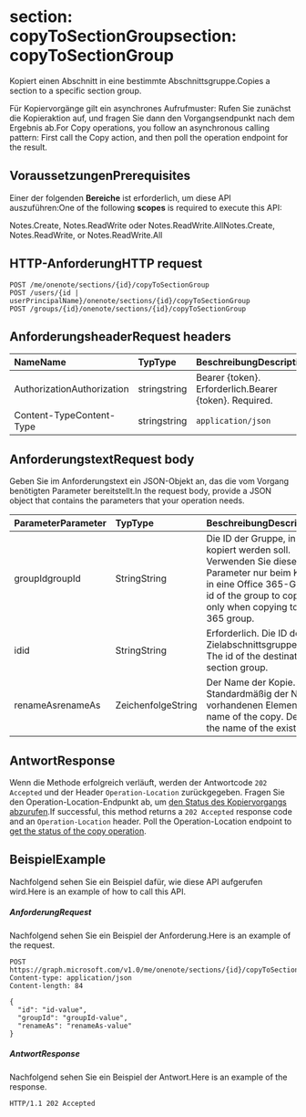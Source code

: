 # <a name="section-copytosectiongroup"></a><span data-ttu-id="53a08-101">section: copyToSectionGroup</span><span class="sxs-lookup"><span data-stu-id="53a08-101">section: copyToSectionGroup</span></span>
<span data-ttu-id="53a08-102">Kopiert einen Abschnitt in eine bestimmte Abschnittsgruppe.</span><span class="sxs-lookup"><span data-stu-id="53a08-102">Copies a section to a specific section group.</span></span>

<span data-ttu-id="53a08-103">Für Kopiervorgänge gilt ein asynchrones Aufrufmuster:  Rufen Sie zunächst die Kopieraktion auf, und fragen Sie dann den Vorgangsendpunkt nach dem Ergebnis ab.</span><span class="sxs-lookup"><span data-stu-id="53a08-103">For Copy operations, you follow an asynchronous calling pattern:  First call the Copy action, and then poll the operation endpoint for the result.</span></span>

## <a name="prerequisites"></a><span data-ttu-id="53a08-104">Voraussetzungen</span><span class="sxs-lookup"><span data-stu-id="53a08-104">Prerequisites</span></span>
<span data-ttu-id="53a08-105">Einer der folgenden **Bereiche** ist erforderlich, um diese API auszuführen:</span><span class="sxs-lookup"><span data-stu-id="53a08-105">One of the following **scopes** is required to execute this API:</span></span>   

<span data-ttu-id="53a08-106">Notes.Create, Notes.ReadWrite oder Notes.ReadWrite.All</span><span class="sxs-lookup"><span data-stu-id="53a08-106">Notes.Create, Notes.ReadWrite, or Notes.ReadWrite.All</span></span> 

## <a name="http-request"></a><span data-ttu-id="53a08-107">HTTP-Anforderung</span><span class="sxs-lookup"><span data-stu-id="53a08-107">HTTP request</span></span>
<!-- { "blockType": "ignored" } -->
```http
POST /me/onenote/sections/{id}/copyToSectionGroup
POST /users/{id | userPrincipalName}/onenote/sections/{id}/copyToSectionGroup
POST /groups/{id}/onenote/sections/{id}/copyToSectionGroup
```
## <a name="request-headers"></a><span data-ttu-id="53a08-108">Anforderungsheader</span><span class="sxs-lookup"><span data-stu-id="53a08-108">Request headers</span></span>
| <span data-ttu-id="53a08-109">Name</span><span class="sxs-lookup"><span data-stu-id="53a08-109">Name</span></span>       | <span data-ttu-id="53a08-110">Typ</span><span class="sxs-lookup"><span data-stu-id="53a08-110">Type</span></span> | <span data-ttu-id="53a08-111">Beschreibung</span><span class="sxs-lookup"><span data-stu-id="53a08-111">Description</span></span>|
|:---------------|:--------|:----------|
| <span data-ttu-id="53a08-112">Authorization</span><span class="sxs-lookup"><span data-stu-id="53a08-112">Authorization</span></span>  | <span data-ttu-id="53a08-113">string</span><span class="sxs-lookup"><span data-stu-id="53a08-113">string</span></span>  | <span data-ttu-id="53a08-p101">Bearer {token}. Erforderlich.</span><span class="sxs-lookup"><span data-stu-id="53a08-p101">Bearer {token}. Required.</span></span> |
| <span data-ttu-id="53a08-116">Content-Type</span><span class="sxs-lookup"><span data-stu-id="53a08-116">Content-Type</span></span> | <span data-ttu-id="53a08-117">string</span><span class="sxs-lookup"><span data-stu-id="53a08-117">string</span></span> | `application/json` |

## <a name="request-body"></a><span data-ttu-id="53a08-118">Anforderungstext</span><span class="sxs-lookup"><span data-stu-id="53a08-118">Request body</span></span>
<span data-ttu-id="53a08-119">Geben Sie im Anforderungstext ein JSON-Objekt an, das die vom Vorgang benötigten Parameter bereitstellt.</span><span class="sxs-lookup"><span data-stu-id="53a08-119">In the request body, provide a JSON object that contains the parameters that your operation needs.</span></span>

| <span data-ttu-id="53a08-120">Parameter</span><span class="sxs-lookup"><span data-stu-id="53a08-120">Parameter</span></span>    | <span data-ttu-id="53a08-121">Typ</span><span class="sxs-lookup"><span data-stu-id="53a08-121">Type</span></span>   |<span data-ttu-id="53a08-122">Beschreibung</span><span class="sxs-lookup"><span data-stu-id="53a08-122">Description</span></span>|
|:---------------|:--------|:----------|
|<span data-ttu-id="53a08-123">groupId</span><span class="sxs-lookup"><span data-stu-id="53a08-123">groupId</span></span>|<span data-ttu-id="53a08-124">String</span><span class="sxs-lookup"><span data-stu-id="53a08-124">String</span></span>|<span data-ttu-id="53a08-p102">Die ID der Gruppe, in die kopiert werden soll. Verwenden Sie diesen Parameter nur beim Kopieren in eine Office 365-Gruppe.</span><span class="sxs-lookup"><span data-stu-id="53a08-p102">The id of the group to copy to. Use only when copying to an Office 365 group.</span></span>|
|<span data-ttu-id="53a08-127">id</span><span class="sxs-lookup"><span data-stu-id="53a08-127">id</span></span>|<span data-ttu-id="53a08-128">String</span><span class="sxs-lookup"><span data-stu-id="53a08-128">String</span></span>|<span data-ttu-id="53a08-p103">Erforderlich. Die ID der Zielabschnittsgruppe.</span><span class="sxs-lookup"><span data-stu-id="53a08-p103">Required. The id of the destination section group.</span></span> |
|<span data-ttu-id="53a08-131">renameAs</span><span class="sxs-lookup"><span data-stu-id="53a08-131">renameAs</span></span>|<span data-ttu-id="53a08-132">Zeichenfolge</span><span class="sxs-lookup"><span data-stu-id="53a08-132">String</span></span>|<span data-ttu-id="53a08-p104">Der Name der Kopie. Standardmäßig der Name des vorhandenen Elements.</span><span class="sxs-lookup"><span data-stu-id="53a08-p104">The name of the copy. Defaults to the name of the existing item.</span></span> |

<!--groupId missing-->
<!--|siteCollectionId|String||
|siteId|String||-->

## <a name="response"></a><span data-ttu-id="53a08-135">Antwort</span><span class="sxs-lookup"><span data-stu-id="53a08-135">Response</span></span>

<span data-ttu-id="53a08-p105">Wenn die Methode erfolgreich verläuft, werden der Antwortcode `202 Accepted` und der Header `Operation-Location` zurückgegeben. Fragen Sie den Operation-Location-Endpunkt ab, um [den Status des Kopiervorgangs abzurufen](onenoteoperation_get.md).</span><span class="sxs-lookup"><span data-stu-id="53a08-p105">If successful, this method returns a `202 Accepted` response code and an `Operation-Location` header. Poll the Operation-Location endpoint to [get the status of the copy operation](onenoteoperation_get.md).</span></span>

## <a name="example"></a><span data-ttu-id="53a08-138">Beispiel</span><span class="sxs-lookup"><span data-stu-id="53a08-138">Example</span></span>
<span data-ttu-id="53a08-139">Nachfolgend sehen Sie ein Beispiel dafür, wie diese API aufgerufen wird.</span><span class="sxs-lookup"><span data-stu-id="53a08-139">Here is an example of how to call this API.</span></span>
##### <a name="request"></a><span data-ttu-id="53a08-140">Anforderung</span><span class="sxs-lookup"><span data-stu-id="53a08-140">Request</span></span>
<span data-ttu-id="53a08-141">Nachfolgend sehen Sie ein Beispiel der Anforderung.</span><span class="sxs-lookup"><span data-stu-id="53a08-141">Here is an example of the request.</span></span>
<!-- {
  "blockType": "request",
  "name": "section_copytosectiongroup"
}-->
```http
POST https://graph.microsoft.com/v1.0/me/onenote/sections/{id}/copyToSectionGroup
Content-type: application/json
Content-length: 84

{
  "id": "id-value",
  "groupId": "groupId-value",
  "renameAs": "renameAs-value"
}
```

##### <a name="response"></a><span data-ttu-id="53a08-142">Antwort</span><span class="sxs-lookup"><span data-stu-id="53a08-142">Response</span></span>
<span data-ttu-id="53a08-143">Nachfolgend sehen Sie ein Beispiel der Antwort.</span><span class="sxs-lookup"><span data-stu-id="53a08-143">Here is an example of the response.</span></span>
<!-- {
  "blockType": "response",
  "truncated": true,
  "@odata.type": "microsoft.graph.onenoteOperation"
} -->
```http
HTTP/1.1 202 Accepted
```

<!-- uuid: 8fcb5dbc-d5aa-4681-8e31-b001d5168d79
2015-10-25 14:57:30 UTC -->
<!-- {
  "type": "#page.annotation",
  "description": "section: copyToSectionGroup",
  "keywords": "",
  "section": "documentation",
  "tocPath": ""
}-->